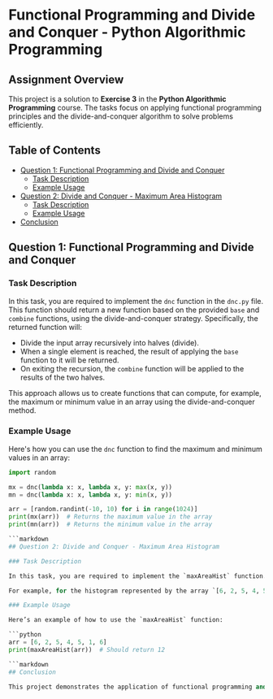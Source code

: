 # Functional Programming and Divide and Conquer - Python Algorithmic Programming 

## Assignment Overview

This project is a solution to **Exercise 3** in the **Python Algorithmic Programming** course. The tasks focus on applying functional programming principles and the divide-and-conquer algorithm to solve problems efficiently.

## Table of Contents

- [Question 1: Functional Programming and Divide and Conquer](#question-1-functional-programming-and-divide-and-conquer)
  - [Task Description](#task-description)
  - [Example Usage](#example-usage)
- [Question 2: Divide and Conquer - Maximum Area Histogram](#question-2-divide-and-conquer---maximum-area-histogram)
  - [Task Description](#task-description-1)
  - [Example Usage](#example-usage-1)
- [Conclusion](#conclusion)

## Question 1: Functional Programming and Divide and Conquer

### Task Description

In this task, you are required to implement the `dnc` function in the `dnc.py` file. This function should return a new function based on the provided `base` and `combine` functions, using the divide-and-conquer strategy. Specifically, the returned function will:

- Divide the input array recursively into halves (divide).
- When a single element is reached, the result of applying the `base` function to it will be returned.
- On exiting the recursion, the `combine` function will be applied to the results of the two halves.

This approach allows us to create functions that can compute, for example, the maximum or minimum value in an array using the divide-and-conquer method.

### Example Usage

Here's how you can use the `dnc` function to find the maximum and minimum values in an array:

```python
import random

mx = dnc(lambda x: x, lambda x, y: max(x, y))
mn = dnc(lambda x: x, lambda x, y: min(x, y))

arr = [random.randint(-10, 10) for i in range(1024)]
print(mx(arr))  # Returns the maximum value in the array
print(mn(arr))  # Returns the minimum value in the array

```markdown
## Question 2: Divide and Conquer - Maximum Area Histogram

### Task Description

In this task, you are required to implement the `maxAreaHist` function. Given an array representing a histogram, the function should return the maximum rectangular area that can be formed using consecutive columns in O(n log n) time.

For example, for the histogram represented by the array `[6, 2, 5, 4, 5, 1, 6]`, the function should return `12` (4 + 4 + 4), which is the maximum area that can be formed by adjacent heights of histogram bars.

### Example Usage

Here’s an example of how to use the `maxAreaHist` function:

```python
arr = [6, 2, 5, 4, 5, 1, 6]
print(maxAreaHist(arr))  # Should return 12

```markdown
## Conclusion

This project demonstrates the application of functional programming and divide-and-conquer strategies to solve complex problems efficiently. By breaking down problems into smaller sub-problems, we were able to implement solutions with optimal time complexity.
